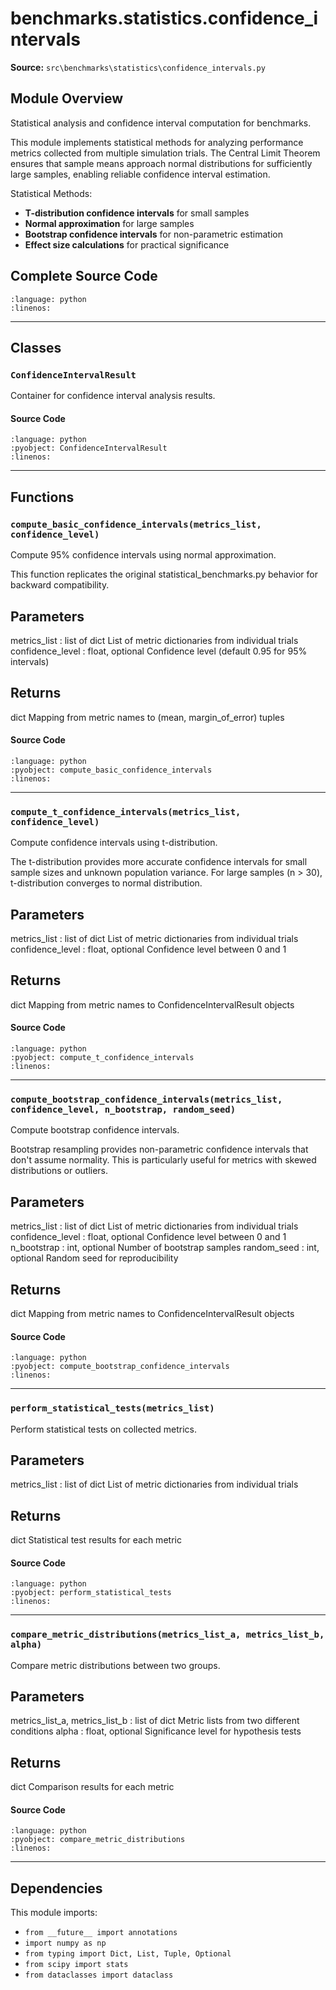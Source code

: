 # benchmarks.statistics.confidence_intervals

**Source:** `src\benchmarks\statistics\confidence_intervals.py`

## Module Overview

Statistical analysis and confidence interval computation for benchmarks.

This module implements statistical methods for analyzing performance metrics
collected from multiple simulation trials. The Central Limit Theorem ensures
that sample means approach normal distributions for sufficiently large samples,
enabling reliable confidence interval estimation.

Statistical Methods:
* **T-distribution confidence intervals** for small samples
* **Normal approximation** for large samples
* **Bootstrap confidence intervals** for non-parametric estimation
* **Effect size calculations** for practical significance

## Complete Source Code

```{literalinclude} ../../../src/benchmarks/statistics/confidence_intervals.py
:language: python
:linenos:
```

---

## Classes

### `ConfidenceIntervalResult`

Container for confidence interval analysis results.

#### Source Code

```{literalinclude} ../../../src/benchmarks/statistics/confidence_intervals.py
:language: python
:pyobject: ConfidenceIntervalResult
:linenos:
```

---

## Functions

### `compute_basic_confidence_intervals(metrics_list, confidence_level)`

Compute 95% confidence intervals using normal approximation.

This function replicates the original statistical_benchmarks.py behavior
for backward compatibility.

Parameters
----------
metrics_list : list of dict
    List of metric dictionaries from individual trials
confidence_level : float, optional
    Confidence level (default 0.95 for 95% intervals)

Returns
-------
dict
    Mapping from metric names to (mean, margin_of_error) tuples

#### Source Code

```{literalinclude} ../../../src/benchmarks/statistics/confidence_intervals.py
:language: python
:pyobject: compute_basic_confidence_intervals
:linenos:
```

---

### `compute_t_confidence_intervals(metrics_list, confidence_level)`

Compute confidence intervals using t-distribution.

The t-distribution provides more accurate confidence intervals for
small sample sizes and unknown population variance. For large samples
(n > 30), t-distribution converges to normal distribution.

Parameters
----------
metrics_list : list of dict
    List of metric dictionaries from individual trials
confidence_level : float, optional
    Confidence level between 0 and 1

Returns
-------
dict
    Mapping from metric names to ConfidenceIntervalResult objects

#### Source Code

```{literalinclude} ../../../src/benchmarks/statistics/confidence_intervals.py
:language: python
:pyobject: compute_t_confidence_intervals
:linenos:
```

---

### `compute_bootstrap_confidence_intervals(metrics_list, confidence_level, n_bootstrap, random_seed)`

Compute bootstrap confidence intervals.

Bootstrap resampling provides non-parametric confidence intervals
that don't assume normality. This is particularly useful for metrics
with skewed distributions or outliers.

Parameters
----------
metrics_list : list of dict
    List of metric dictionaries from individual trials
confidence_level : float, optional
    Confidence level between 0 and 1
n_bootstrap : int, optional
    Number of bootstrap samples
random_seed : int, optional
    Random seed for reproducibility

Returns
-------
dict
    Mapping from metric names to ConfidenceIntervalResult objects

#### Source Code

```{literalinclude} ../../../src/benchmarks/statistics/confidence_intervals.py
:language: python
:pyobject: compute_bootstrap_confidence_intervals
:linenos:
```

---

### `perform_statistical_tests(metrics_list)`

Perform statistical tests on collected metrics.

Parameters
----------
metrics_list : list of dict
    List of metric dictionaries from individual trials

Returns
-------
dict
    Statistical test results for each metric

#### Source Code

```{literalinclude} ../../../src/benchmarks/statistics/confidence_intervals.py
:language: python
:pyobject: perform_statistical_tests
:linenos:
```

---

### `compare_metric_distributions(metrics_list_a, metrics_list_b, alpha)`

Compare metric distributions between two groups.

Parameters
----------
metrics_list_a, metrics_list_b : list of dict
    Metric lists from two different conditions
alpha : float, optional
    Significance level for hypothesis tests

Returns
-------
dict
    Comparison results for each metric

#### Source Code

```{literalinclude} ../../../src/benchmarks/statistics/confidence_intervals.py
:language: python
:pyobject: compare_metric_distributions
:linenos:
```

---

## Dependencies

This module imports:

- `from __future__ import annotations`
- `import numpy as np`
- `from typing import Dict, List, Tuple, Optional`
- `from scipy import stats`
- `from dataclasses import dataclass`
